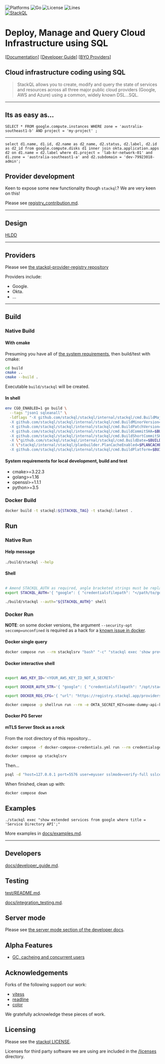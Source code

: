 <!-- language: lang-none -->

![Platforms](https://img.shields.io/badge/platform-windows%20macos%20linux-brightgreen)
![Go](https://github.com/stackql/stackql/workflows/Go/badge.svg)
![License](https://img.shields.io/github/license/stackql/stackql)
![Lines](https://img.shields.io/tokei/lines/github/stackql/stackql)  
[![StackQL](https://stackql.io/img/stackql-banner.png)](https://stackql.io/)  


# Deploy, Manage and Query Cloud Infrastructure using SQL

[[Documentation](https://docs.stackql.io/)]  [[Developer Guide](/docs/developer_guide.md)] [[BYO Providers](/docs/registry_contribution.md)]

## Cloud infrastructure coding using SQL

> StackQL allows you to create, modify and query the state of services and resources across all three major public cloud providers (Google, AWS and Azure) using a common, widely known DSL...SQL.

----
## Its as easy as...
    SELECT * FROM google.compute.instances WHERE zone = 'australia-southeast1-b' AND project = 'my-project' ;

----

```
select d1.name, d1.id, d2.name as d2_name, d2.status, d2.label, d2.id as d2_id from google.compute.disks d1 inner join okta.application.apps d2 on d1.name = d2.label where d1.project = 'lab-kr-network-01' and d1.zone = 'australia-southeast1-a' and d2.subdomain = 'dev-79923018-admin';
```

## Provider development

Keen to expose some new functionality though `stackql`?  We are very keen on this!  

Please see [registry_contribution.md](/docs/registry_contribution.md).

---

## Design

[HLDD](/docs/high-level-design.md)


---

## Providers

Please see [the stackql-provider-registry repository](https://github.com/stackql/stackql-provider-registry)

Providers include:

- Google.
- Okta.
- ...

---

## Build

### Native Build

#### With cmake

Presuming you have all of [the system requirements](#system-requirements-for-local-devlopment-build-and-test), then build/test with cmake:

```bash
cd build
cmake ..
cmake --build .
```

Executable `build/stackql` will be created.

#### In shell

```bash
env CGO_ENABLED=1 go build \
  --tags "json1 sqleanall" \
  -ldflags "-X github.com/stackql/stackql/internal/stackql/cmd.BuildMajorVersion=${BUILDMAJORVERSION:-1} \
  -X github.com/stackql/stackql/internal/stackql/cmd.BuildMinorVersion=${BUILDMINORVERSION:-1} \
  -X github.com/stackql/stackql/internal/stackql/cmd.BuildPatchVersion=${BUILDPATCHVERSION:-1} \
  -X github.com/stackql/stackql/internal/stackql/cmd.BuildCommitSHA=$BUILDCOMMITSHA \
  -X github.com/stackql/stackql/internal/stackql/cmd.BuildShortCommitSHA=$BUILDSHORTCOMMITSHA \
  -X \"github.com/stackql/stackql/internal/stackql/cmd.BuildDate=$BUILDDATE\" \
  -X \"stackql/internal/stackql/planbuilder.PlanCacheEnabled=$PLANCACHEENABLED\" \
  -X github.com/stackql/stackql/internal/stackql/cmd.BuildPlatform=$BUILDPLATFORM" -o ./build ./...


```

#### System requirements for local development, build and test

- cmake>=3.22.3
- golang>=1.16
- openssl>=1.1.1
- python>=3.5

### Docker Build

```bash
docker build -t stackql:${STACKQL_TAG} -t stackql:latest .
```

## Run

### Native Run

#### Help message

```bash
./build/stackql --help

```

#### Shell

```bash

# Amend STACKQL_AUTH as required, angle bracketed strings must be replaced.
export STACKQL_AUTH='{ "google": { "credentialsfilepath": "</path/to/google/sa-key.json>", "type": "service_account" }, "okta": { "credentialsenvvar": "<OKTA_SECRET_KEY>", "type": "api_key" }, "github": { "type": "basic", "credentialsenvvar": "<GITHUB_CREDS>" }, "aws": { "type": "aws_signing_v4", "credentialsfilepath": "</path/to/aws/secret-key.txt>", "keyID": "<YOUR_AWS_KEY_NOT_A_SECRET>" }, "k8s": { "credentialsenvvar": "<K8S_TOKEN>", "type": "api_key", "valuePrefix": "Bearer " } }'

./build/stackql --auth="${STACKQL_AUTH}" shell

```

### Docker Run

**NOTE**: on some docker versions, the argument `--security-opt seccomp=unconfined` is required as a hack for a [known issue in docker](https://github.com/containers/skopeo/issues/1501). 

#### Docker single query

```bash
docker compose run --rm stackqlsrv "bash" "-c" "stackql exec 'show providers;'"
```

#### Docker interactive shell

```bash

export AWS_KEY_ID='<YOUR_AWS_KEY_ID_NOT_A_SECRET>'

export DOCKER_AUTH_STR='{ "google": { "credentialsfilepath": "/opt/stackql/keys/sa-key.json", "type": "service_account" }, "okta": { "credentialsenvvar": "OKTA_SECRET_KEY", "type": "api_key" }, "github": { "type": "basic", "credentialsenvvar": "GITHUB_CREDS" }, "aws": { "type": "aws_signing_v4", "credentialsfilepath": "/opt/stackql/keys/integration/aws-secret-key.txt", "keyID": "'${AWS_KEY_ID}'" }, "k8s": { "credentialsenvvar": "K8S_TOKEN", "type": "api_key", "valuePrefix": "Bearer " } }'

export DOCKER_REG_CFG='{ "url": "https://registry.stackql.app/providers" }'

docker compose -p shellrun run --rm -e OKTA_SECRET_KEY=some-dummy-api-key -e GITHUB_SECRET_KEY=some-dummy-github-key -e K8S_SECRET_KEY=some-k8s-token -e REGISTRY_SRC=test/registry-mocked stackqlsrv bash -c "stackql shell --registry='${DOCKER_REG_CFG}' --auth='${DOCKER_AUTH_STR}'"
```

#### Docker PG Server

#### mTLS Server Stock as a rock

From the root directory of this repository...

```bash
docker compose -f docker-compose-credentials.yml run --rm credentialsgen 

docker compose up stackqlsrv
```

Then...

```bash
psql -d "host=127.0.0.1 port=5576 user=myuser sslmode=verify-full sslcert=./vol/srv/credentials/pg_client_cert.pem sslkey=./vol/srv/credentials/pg_client_key.pem sslrootcert=./vol/srv/credentials/pg_server_cert.pem dbname=mydatabase"
```

When finished, clean up with:

```bash
docker compose down
```



## Examples

```
./stackql exec "show extended services from google where title = 'Service Directory API';"
```

More examples in [docs/examples.md](/docs/examples.md).

---

## Developers

[docs/developer_guide.md](/docs/developer_guide.md).

## Testing

[test/README.md](/test/README.md).

[docs/integration_testing.md](/docs/integration_testing.md).

## Server mode

Please see [the server mode section of the developer docs](/docs/developer_guide.md#server-mode).

## Alpha Features

- [GC, cacheing and concurrent users](/docs/GC_cache_concurrency.md)

## Acknowledgements

Forks of the following support our work:

  - [vitess](https://vitess.io/)
  - [readline](https://github.com/chzyer/readline)
  - [color](https://github.com/fatih/color)

We gratefully acknowledge these pieces of work.

## Licensing

Please see the [stackql LICENSE](/LICENSE).

Licenses for third party software we are using are included in the [/licenses](/licenses) directory.
